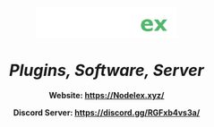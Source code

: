 <p align="center">
    <img src='https://raw.githubusercontent.com/Nodelex/.github/main/images/logo.png' width="50%"><br>
    <h1 align="center"><i>Plugins, Software, Server</i></h1>
    <div align="center" style="margin-top: 15px">
        <strong>Website: <a href='https://nodelex.xyz/'>https://Nodelex.xyz/</a></strong>
        </p>
        <strong>Discord Server: <a href='https://discord.gg/RGFxb4vs3a'>https://discord.gg/RGFxb4vs3a/</a></strong>
        <br><br>
    </div>
</p>
